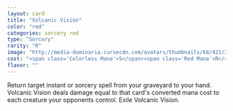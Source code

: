 ```yaml
---
layout: card
title: "Volcanic Vision"
color: "red"
categories: sorcery red
type: "Sorcery"
rarity: "R"
image: "http://media-dominaria.cursecdn.com/avatars/thumbnails/68/421/200/283/635618485565874200.png"
cost: "<span class='Colorless Mana'>5</span><span class='Red Mana'>R</span><span class='Red Mana'>R</span>"
flavor: ""
---
```


Return target instant or sorcery spell from your graveyard to your hand. Volcanic Vision deals damage equal to that card's converted mana cost to each creature your opponents control. Exile Volcanic Vision.
